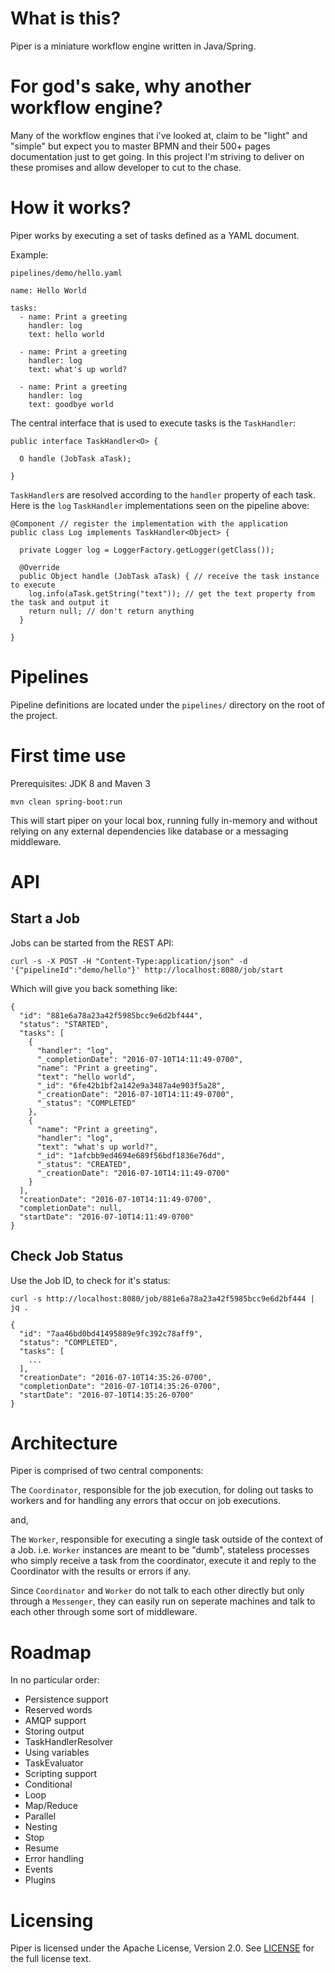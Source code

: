 # What is this?

Piper is a miniature workflow engine written in Java/Spring.

# For god's sake, why another workflow engine? 

Many of the workflow engines that i've looked at, claim to be "light" and "simple" but expect you to master BPMN and their 500+ pages documentation just to get going. In this project I'm striving to deliver on these promises and allow developer to cut to the chase.
    
# How it works? 

Piper works by executing a set of tasks defined as a YAML document. 

Example:

`pipelines/demo/hello.yaml`

```
name: Hello World
    
tasks: 
  - name: Print a greeting
    handler: log
    text: hello world
    
  - name: Print a greeting
    handler: log
    text: what's up world?
    
  - name: Print a greeting
    handler: log
    text: goodbye world
```

The central interface that is used to execute tasks is the `TaskHandler`:

```
public interface TaskHandler<O> {

  O handle (JobTask aTask);
  
}
```

`TaskHandler`s are resolved according to the `handler` property of each task. Here is the `log` `TaskHandler` implementations seen on the pipeline above: 

```
@Component // register the implementation with the application
public class Log implements TaskHandler<Object> {

  private Logger log = LoggerFactory.getLogger(getClass());

  @Override
  public Object handle (JobTask aTask) { // receive the task instance to execute
    log.info(aTask.getString("text")); // get the text property from the task and output it
    return null; // don't return anything
  }

}
``` 

# Pipelines

Pipeline definitions are located under the `pipelines/` directory on the root of the project.

# First time use

Prerequisites: JDK 8 and Maven 3

`mvn clean spring-boot:run` 

This will start piper on your local box, running fully in-memory and without relying on any external dependencies like database or a messaging middleware. 

# API

## Start a Job 

Jobs can be started from the REST API: 

```
curl -s -X POST -H "Content-Type:application/json" -d '{"pipelineId":"demo/hello"}' http://localhost:8080/job/start
```

Which will give you back something like: 

```
{
  "id": "881e6a78a23a42f5985bcc9e6d2bf444",
  "status": "STARTED",
  "tasks": [
    {
      "handler": "log",
      "_completionDate": "2016-07-10T14:11:49-0700",
      "name": "Print a greeting",
      "text": "hello world",
      "_id": "6fe42b1bf2a142e9a3487a4e903f5a28",
      "_creationDate": "2016-07-10T14:11:49-0700",
      "_status": "COMPLETED"
    },
    {
      "name": "Print a greeting",
      "handler": "log",
      "text": "what's up world?",
      "_id": "1afcbb9ed4694e689f56bdf1836e76dd",
      "_status": "CREATED",
      "_creationDate": "2016-07-10T14:11:49-0700"
    }
  ],
  "creationDate": "2016-07-10T14:11:49-0700",
  "completionDate": null,
  "startDate": "2016-07-10T14:11:49-0700"
}
```

## Check Job Status

Use the Job ID, to check for it's status:

```
curl -s http://localhost:8080/job/881e6a78a23a42f5985bcc9e6d2bf444 | jq . 
```

```
{
  "id": "7aa46bd0bd41495889e9fc392c78aff9",
  "status": "COMPLETED",
  "tasks": [
    ... 
  ],
  "creationDate": "2016-07-10T14:35:26-0700",
  "completionDate": "2016-07-10T14:35:26-0700",
  "startDate": "2016-07-10T14:35:26-0700"
}
```


# Architecture

Piper is comprised of two central components: 

The `Coordinator`, responsible for the job execution, for doling out tasks to workers and for handling any errors that occur on job executions. 

and, 

The `Worker`, responsible for executing a single task outside of the context of a Job. i.e. `Worker` instances are meant to be "dumb", stateless processes who simply receive a task from the coordinator, execute it and reply to the Coordinator with the results or errors if any.

Since `Coordinator` and `Worker` do not talk to each other directly but only through a `Messenger`, they can easily run on seperate machines and talk to each other through some sort of middleware.  

# Roadmap

In no particular order:

* Persistence support
* Reserved words
* AMQP support
* Storing output
* TaskHandlerResolver
* Using variables
* TaskEvaluator
* Scripting support
* Conditional
* Loop
* Map/Reduce
* Parallel
* Nesting
* Stop
* Resume
* Error handling
* Events
* Plugins	
 
# Licensing

Piper is licensed under the Apache License, Version 2.0. See [LICENSE](https://github.com/creactiviti/piper/blob/master/LICENSE) for the full license text.

